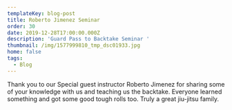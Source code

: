 ```yaml
---
templateKey: blog-post
title: Roberto Jimenez Seminar
order: 30
date: 2019-12-28T17:00:00.000Z
description: 'Guard Pass to Backtake Seminar '
thumbnail: /img/1577999810_tmp_dsc01933.jpg
home: false
tags:
  - Blog
---
```

Thank you to our Special guest instructor Roberto Jimenez for sharing some of your knowledge with us and teaching us the backtake. Everyone learned something and got some good tough rolls too. Truly a great jiu-jitsu family.
